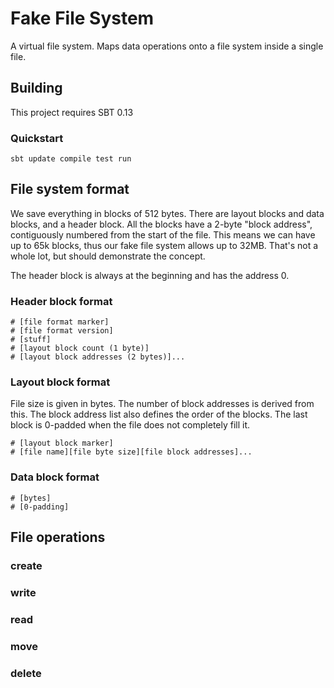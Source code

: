 # Fake File System

A virtual file system. Maps data operations onto a file system inside a single file.


## Building

This project requires SBT 0.13

### Quickstart

    sbt update compile test run
    
    
## File system format

We save everything in blocks of 512 bytes. There are layout blocks and data blocks, and a header block.
All the blocks have a 2-byte "block address", contiguously numbered from the start of the file. 
This means we can have up to 65k blocks, thus our fake file system allows up to 32MB. That's not a whole lot, 
but should demonstrate the concept.  

The header block is always at the beginning and has the address 0. 

### Header block format

    # [file format marker]
    # [file format version]
    # [stuff]
    # [layout block count (1 byte)]
    # [layout block addresses (2 bytes)]...
    
### Layout block format

File size is given in bytes. The number of block addresses is derived from this. The block address list also defines 
the order of the blocks. The last block is 0-padded when the file does not completely fill it.

    # [layout block marker]
    # [file name][file byte size][file block addresses]...
    
### Data block format

    # [bytes]
    # [0-padding]

## File operations

### create
### write
### read
### move
### delete

